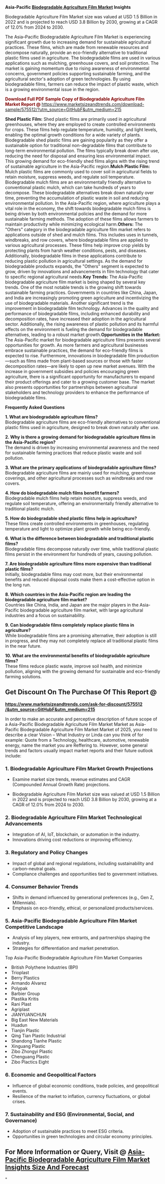 <p><strong>Asia-Pacific&nbsp;<a href=""https://www.marketsizeandtrends.com/download-sample/575512/&amp;utm_source=GitHubF&amp;utm_medium=215"">Biodegradable Agriculture Film Market</a> Insights</strong></p><p>Biodegradable Agriculture Film Market size was valued at USD 1.5 Billion in 2022 and is projected to reach USD 3.8 Billion by 2030, growing at a CAGR of 12.0% from 2024 to 2030.</p><p><p>The Asia–Pacific Biodegradable Agriculture Film Market is experiencing significant growth due to increasing demand for sustainable agricultural practices. These films, which are made from renewable resources and decompose naturally, provide an eco-friendly alternative to traditional plastic films used in agriculture. The biodegradable films are used in various applications such as mulching, greenhouse covers, and soil protection. The market is gaining momentum due to rising awareness of environmental concerns, government policies supporting sustainable farming, and the agricultural sector's adoption of green technologies. By using biodegradable films, farmers can reduce the impact of plastic waste, which is a growing environmental issue in the region. <p><strong><span style="color: #800000;">Download Full PDF Sample Copy of Biodegradable Agriculture Film Market Report @</span>&nbsp;</strong><a href="https://www.marketsizeandtrends.com/download-sample/575512/?utm_source=GitHubF&amp;utm_medium=215" target="_blank">https://www.marketsizeandtrends.com/download-sample/575512/?utm_source=GitHubF&amp;utm_medium=215</a></p></p><p><strong>Shed Plastic Film:</strong> Shed plastic films are primarily used in agricultural greenhouses, where they are employed to create controlled environments for crops. These films help regulate temperature, humidity, and light levels, enabling the optimal growth conditions for a wide variety of plants. Biodegradable shed plastic films are gaining popularity as they offer a sustainable option for traditional non-degradable films that contribute to long-term environmental pollution. The films typically break down after use, reducing the need for disposal and ensuring less environmental impact. This growing demand for eco-friendly shed films aligns with the rising trend of sustainable agriculture in the Asia-Pacific region.<strong>Mulch Plastic Film:</strong> Mulch plastic films are commonly used to cover soil in agricultural fields to retain moisture, suppress weeds, and regulate soil temperature. Biodegradable mulch films are an environmentally friendly alternative to conventional plastic mulch, which can take hundreds of years to decompose. These biodegradable alternatives break down naturally over time, preventing the accumulation of plastic waste in soil and reducing environmental pollution. In the Asia-Pacific region, where agriculture plays a vital role in the economy, the shift towards biodegradable mulch films is being driven by both environmental policies and the demand for more sustainable farming methods. The adoption of these films allows farmers to maintain productivity while minimizing ecological harm.<strong>Others:</strong> The "Others" category in the biodegradable agriculture film market refers to applications outside of shed and mulch films. This includes uses in tunnels, windbreaks, and row covers, where biodegradable films are applied to various agricultural processes. These films help improve crop yields by protecting plants from harsh weather conditions, pests, and diseases. Additionally, biodegradable films in these applications contribute to reducing plastic pollution in agricultural settings. As the demand for biodegradable products expands, the "Others" segment is expected to grow, driven by innovations and advancements in film technology that cater to specific regional agricultural needs.<strong>Key Trends:</strong> The Asia-Pacific biodegradable agriculture film market is being shaped by several key trends. One of the most notable trends is the growing shift towards sustainable farming practices. Governments in countries like China, Japan, and India are increasingly promoting green agriculture and incentivizing the use of biodegradable materials. Another significant trend is the improvement in biodegradable film technology. Advances in the quality and performance of biodegradable films, including enhanced durability and decomposition rates, have increased their adoption in the agricultural sector. Additionally, the rising awareness of plastic pollution and its harmful effects on the environment is fueling the demand for biodegradable alternatives, leading to a robust market growth.<strong>Opportunities in the Market:</strong> The Asia-Pacific market for biodegradable agriculture films presents several opportunities for growth. As more farmers and agricultural businesses embrace sustainable practices, the demand for eco-friendly films is expected to rise. Furthermore, innovations in biodegradable film production—such as films made from plant-based sources or those with faster decomposition rates—are likely to open up new market avenues. With the increase in government subsidies and policies encouraging green agriculture, there is a significant opportunity for manufacturers to expand their product offerings and cater to a growing customer base. The market also presents opportunities for partnerships between agricultural stakeholders and technology providers to enhance the performance of biodegradable films.<p><strong>Frequently Asked Questions</strong></p><p><strong>1. What are biodegradable agriculture films?</strong><br>Biodegradable agriculture films are eco-friendly alternatives to conventional plastic films used in agriculture, designed to break down naturally after use.</p><p><strong>2. Why is there a growing demand for biodegradable agriculture films in the Asia-Pacific region?</strong><br>The demand is driven by increasing environmental awareness and the need for sustainable farming practices that reduce plastic waste and soil pollution.</p><p><strong>3. What are the primary applications of biodegradable agriculture films?</strong><br>Biodegradable agriculture films are mainly used for mulching, greenhouse coverings, and other agricultural processes such as windbreaks and row covers.</p><p><strong>4. How do biodegradable mulch films benefit farmers?</strong><br>Biodegradable mulch films help retain moisture, suppress weeds, and regulate soil temperature, offering an environmentally friendly alternative to traditional plastic mulch.</p><p><strong>5. How do biodegradable shed plastic films help in agriculture?</strong><br>These films create controlled environments in greenhouses, regulating temperature and light to optimize plant growth while being eco-friendly.</p><p><strong>6. What is the difference between biodegradable and traditional plastic films?</strong><br>Biodegradable films decompose naturally over time, while traditional plastic films persist in the environment for hundreds of years, causing pollution.</p><p><strong>7. Are biodegradable agriculture films more expensive than traditional plastic films?</strong><br>Initially, biodegradable films may cost more, but their environmental benefits and reduced disposal costs make them a cost-effective option in the long run.</p><p><strong>8. Which countries in the Asia-Pacific region are leading the biodegradable agriculture film market?</strong><br>Countries like China, India, and Japan are the major players in the Asia-Pacific biodegradable agriculture film market, with large agricultural industries and a focus on sustainability.</p><p><strong>9. Can biodegradable films completely replace plastic films in agriculture?</strong><br>While biodegradable films are a promising alternative, their adoption is still in progress, and they may not completely replace all traditional plastic films in the near future.</p><p><strong>10. What are the environmental benefits of biodegradable agriculture films?</strong><br>These films reduce plastic waste, improve soil health, and minimize pollution, aligning with the growing demand for sustainable and eco-friendly farming solutions.</p></p><h2><strong>Get Discount On The Purchase Of This Report @&nbsp;</strong></h2><p><strong><a href=""https://www.marketsizeandtrends.com/ask-for-discount/575512/&amp;utm_source=GitHubF&amp;utm_medium=215"" target=""_blank"">https://www.marketsizeandtrends.com/ask-for-discount/575512<br />/&amp;utm_source=GitHubF&amp;utm_medium=215</a></strong></p><p>In order to make an accurate and perceptive description of future scope of a Asia-Pacific&nbsp;Biodegradable Agriculture Film Market Market as Asia-Pacific&nbsp;Biodegradable Agriculture Film Market Market of 2025, you need to describe a clear Vision &ndash; What Industry or Linda can you think of for example: Quote from a Technology, healthcare, automotive, renewable energy, name the market you are Reffering to. However, some general trends and factors usually impact market reports and their future outlook include:</p><h3>1.&nbsp;<strong>Biodegradable Agriculture Film Market Growth Projections</strong></h3><ul><li>Examine market size trends, revenue estimates and CAGR (Compounded Annual Growth Rate) projections.</li><li><p>Biodegradable Agriculture Film Market size was valued at USD 1.5 Billion in 2022 and is projected to reach USD 3.8 Billion by 2030, growing at a CAGR of 12.0% from 2024 to 2030.</p></li></ul><h3>2.&nbsp;<strong>Biodegradable Agriculture Film Market Technological Advancements</strong></h3><ul><li>Integration of AI, IoT, blockchain, or automation in the industry.</li><li>Innovations driving cost reductions or improving efficiency.</li></ul><h3>3.&nbsp;<strong>Regulatory and Policy Changes</strong></h3><ul><li>Impact of global and regional regulations, including sustainability and carbon-neutral goals.</li><li>Compliance challenges and opportunities tied to government initiatives.</li></ul><h3>4.&nbsp;<strong>Consumer Behavior Trends</strong></h3><ul><li>Shifts in demand influenced by generational preferences (e.g., Gen Z, Millennials).</li><li>Emphasis on eco-friendly, ethical, or personalized products/services.</li></ul><h3>5.&nbsp;<strong>Asia-Pacific Biodegradable Agriculture Film Market Competitive Landscape</strong></h3><ul><li>Analysis of key players, new entrants, and partnerships shaping the industry.</li><li>Strategies for differentiation and market penetration.</li></ul><p data-pm-slice=""1 1 []"">Top Asia-Pacific Biodegradable Agriculture Film Market Companies</p><div data-test-id=""""><p><li>British Polythene Industries (BPI)</li><li> Trioplast</li><li> Berry Plastics</li><li> Armando Alvarez</li><li> Polypak</li><li> Barbier Group</li><li> Plastika Kritis</li><li> Rani Plast</li><li> Agriplast</li><li> JIANYUANCHUN</li><li> Big East New Materials</li><li> Huadun</li><li> Tianjin Plastic</li><li> Qing Tian Plastic Industrial</li><li> Shandong Tianhe Plastic</li><li> Xinguang Plastic</li><li> Zibo Zhongyi Plastic</li><li> Chenguang Plastic</li><li> Zibo Plactics Eight</li></p></div><h3>6.&nbsp;<strong>Economic and Geopolitical Factors</strong></h3><ul><li>Influence of global economic conditions, trade policies, and geopolitical events.</li><li>Resilience of the market to inflation, currency fluctuations, or global crises.</li></ul><h3>7.&nbsp;<strong>Sustainability and ESG (Environmental, Social, and Governance)</strong></h3><ul><li>Adoption of sustainable practices to meet ESG criteria.</li><li>Opportunities in green technologies and circular economy principles.</li></ul><h2><strong>For More Information or Query, Visit @&nbsp;</strong><a href=""https://www.verifiedmarketreports.com/product/biodegradable-agriculture-film-market/"" target=""_blank"">Asia-Pacific Biodegradable Agriculture Film Market Insights Size And Forecast</a></h2>"
